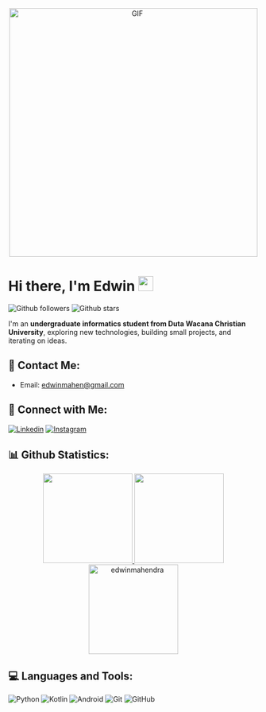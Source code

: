 <div align="center">
  <img alt="GIF" src="https://github.com/abhisheknaiidu/abhisheknaiidu/blob/master/code.gif?raw=true" width="500" />
</div>

# Hi there, I'm Edwin <img src="https://media.giphy.com/media/hvRJCLFzcasrR4ia7z/giphy.gif" width="30px"/>

![Github followers](https://img.shields.io/github/followers/edwinmahendra?style=social)
![Github stars](https://img.shields.io/github/stars/edwinmahendra?style=social)

I'm an **undergraduate informatics student from Duta Wacana Christian University**, exploring new technologies, building small projects, and iterating on ideas.

## 📧 Contact Me:

- Email: edwinmahen@gmail.com

## 🔗 Connect with Me:

[![Linkedin](https://img.shields.io/badge/-LinkedIn-blue.svg?style=flat-square&logo=linkedin&colorB=555&color=blue)](https://linkedin.com/in/edwin-mahendra)
[![Instagram](https://img.shields.io/badge/-Instagram-E4405F.svg?style=flat-square&logo=instagram&logoColor=white)](https://instagram.com/edwinmahendra_)

## 📊 Github Statistics:

<p align="center">
<a href="https://github.com/https://github.com/edwinmahendra">
  <img height="180em" src="https://github-readme-stats-eight-theta.vercel.app/api?username=edwinmahendra&show_icons=true&theme=vue&include_all_commits=true&count_private=true"/>
  <img height="180em" src="https://github-readme-stats-eight-theta.vercel.app/api/top-langs/?username=edwinmahendra&layout=compact&langs_count=8&theme=vue"/>
  <img height="180em" src="https://github-readme-streak-stats.herokuapp.com/?user=edwinmahendra&theme=vue" alt="edwinmahendra" />
</a>
</p>

## 💻 Languages and Tools:

![Python](https://img.shields.io/badge/-Python-3776AB?style=flat&logo=python&logoColor=white)
![Kotlin](https://img.shields.io/badge/-Kotlin-0095D5?style=flat&logo=kotlin&logoColor=white)
![Android](https://img.shields.io/badge/-Android-3DDC84?style=flat&logo=android&logoColor=white)
![Git](https://img.shields.io/badge/-Git-F05032?style=flat&logo=git&logoColor=white)
![GitHub](https://img.shields.io/badge/-GitHub-181717?style=flat&logo=github)
